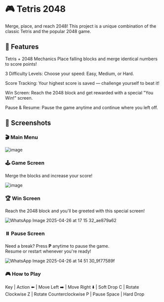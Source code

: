 # 🎮 Tetris 2048
Merge, place, and reach 2048!
This project is a unique combination of the classic Tetris and the popular 2048 game.

## 🚀 Features
Tetris + 2048 Mechanics
Place falling blocks and merge identical numbers to score points!

3 Difficulty Levels:
Choose your speed: Easy, Medium, or Hard.

Score Tracking:
Your highest score is saved — challenge yourself to beat it!

Win Screen:
Reach the 2048 block and get rewarded with a special "You Win!" screen.

Pause & Resume:
Pause the game anytime and continue where you left off.


## 📸 Screenshots

### 🎬 Main Menu

![image](https://github.com/user-attachments/assets/3b582668-58c1-42da-9be5-5d5cf199ed9f)


### 🕹️ Game Screen

Merge the blocks and increase your score!

![image](https://github.com/user-attachments/assets/be9c74d5-82e7-455c-bbb7-4cc30f05c973)

### 🏆 Win Screen

Reach the 2048 block and you'll be greeted with this special screen!

![WhatsApp Image 2025-04-26 at 17 15 32_ae879a62](https://github.com/user-attachments/assets/a0fa7407-1bd3-4e12-8e44-f056207391fc)

### ⏸️ Pause Screen  

Need a break? Press **P** anytime to pause the game.  
Resume or restart whenever you're ready!

![WhatsApp Image 2025-04-26 at 14 51 30_9f77589f](https://github.com/user-attachments/assets/889ee53a-dbb0-4ba9-9ef1-b3aa0f84c264)


### 🎮 How to Play

Key | Action
⬅️ | Move Left
➡️ | Move Right
⬇️ | Soft Drop
C | Rotate Clockwise
Z | Rotate Counterclockwise
P | Pause
Space | Hard Drop
